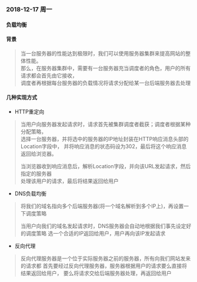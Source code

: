 ### 2018-12-17 周一

#### 负载均衡

#### 背景

> 当一台服务器的性能达到极限时，我们可以使用服务器集群来提高网站的整体性能。  
> 那么，在服务器集群中，需要有一台服务器充当调度者的角色，用户的所有请求都会首先由它接收，  
> 调度者再根据每台服务器的负载情况将请求分配给某一台后端服务器去处理


#### 几种实现方式

+ HTTP重定向

> 当用户向服务器发起请求时，请求首先被集群调度者截获；调度者根据某种分配策略，  
> 选择一台服务器，并将选中的服务器的IP地址封装在HTTP响应消息头部的Location字段中，
> 并将响应消息的状态码设为302，最后将这个响应消息返回给浏览器。
>
> 当浏览器收到响应消息后，解析Location字段，并向该URL发起请求，然后指定的服务器  
> 处理该用户的请求，最后将结果返回给用户

+ DNS负载均衡

> 将我们的域名指向多个后端服务器(将一个域名解析到多个IP上)，再设置一下调度策略
>
> 当用户向我们的域名发起请求时，DNS服务器会自动地根据我们事先设定好的调度策略
> 选一个合适的IP返回给用户，用户再向该IP发起请求

+ 反向代理

> 反向代理服务器是一个位于实际服务器之前的服务器，所有向我们网站发来的请求都
> 首先要经过反向代理服务器，服务器根据用户的请求要么直接将结果返回给用户，
> 要么将请求交给后端服务器处理，再返回给用户
